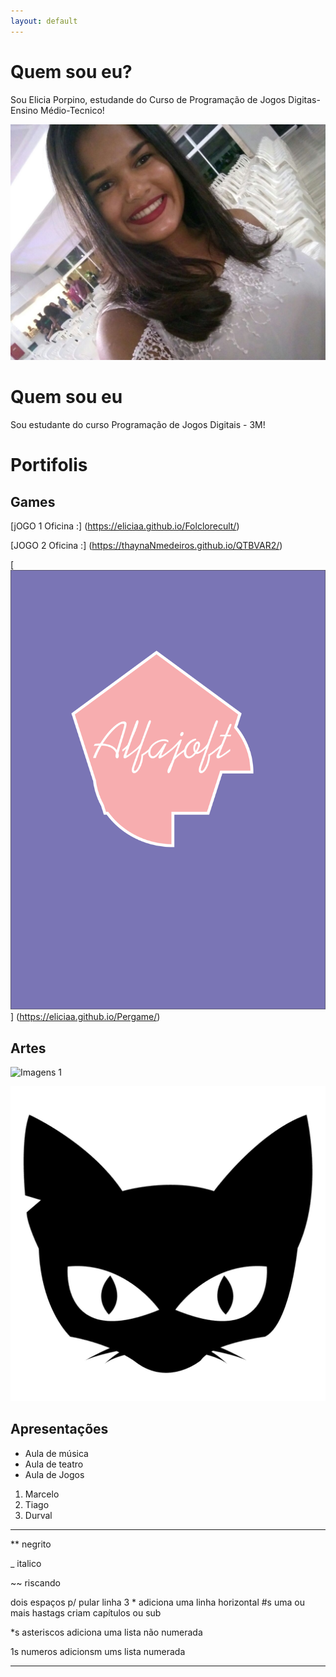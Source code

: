 ```yaml
---
layout: default
---
```

# Quem sou eu?
 Sou Elicia Porpino, estudande do Curso de Programação de Jogos Digitas- Ensino Médio-Tecnico!
 
![](foto.jpg)
 
# Quem sou eu 

Sou estudante do curso Programação de Jogos Digitais - 3M!

# Portifolis

## Games 

[jOGO 1 Oficina :] (https://eliciaa.github.io/Folclorecult/) 

[JOGO 2 Oficina :] (https://thaynaNmedeiros.github.io/QTBVAR2/)

[![](alfajoft.png)] (https://eliciaa.github.io/Pergame/)

## Artes
![Imagens 1](https://br.vexels.com/png-svg/previsualizar/132714/rosto-bruxa-do-gato)

![](gatinho.png)

## Apresentações
* Aula de música 
* Aula de teatro
* Aula de Jogos
1. Marcelo 
2. Tiago
3. Durval
 
* * *





** negrito

_ italico

~~ riscando

  dois espaços p/ pular linha
 3 * adiciona uma linha horizontal
 #s uma ou mais hastags criam capítulos ou sub 
 
 *s asteriscos adiciona uma lista não numerada 
 
 1s numeros adicionsm ums lista numerada 
 
 
 * * *
